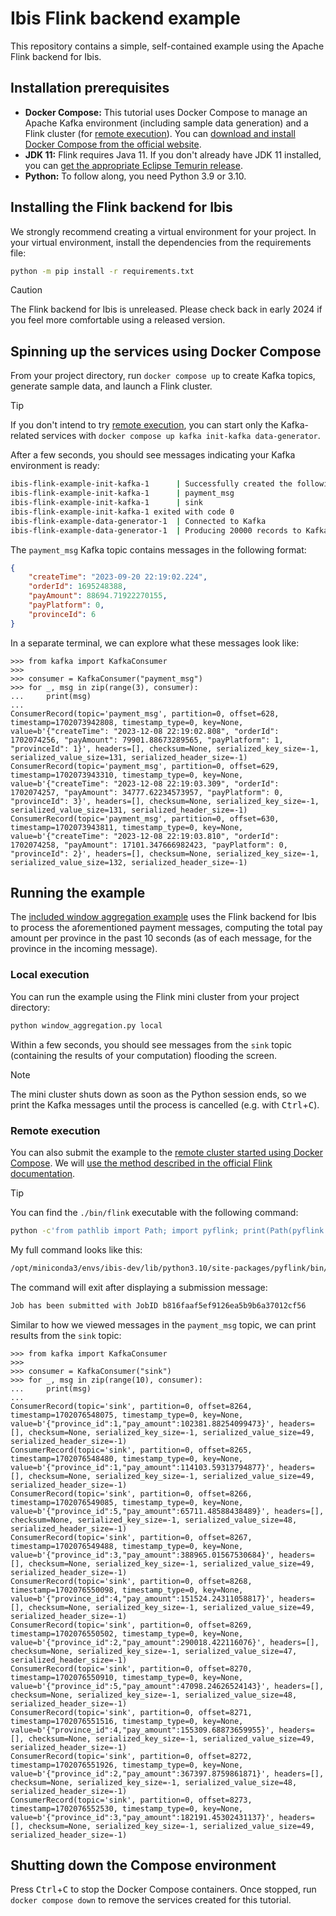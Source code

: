 # Ibis Flink backend example

This repository contains a simple, self-contained example using the Apache Flink backend for Ibis.

## Installation prerequisites

* **Docker Compose:** This tutorial uses Docker Compose to manage an Apache Kafka environment (including sample data generation) and a Flink cluster (for [remote execution](#remote-execution)). You can [download and install Docker Compose from the official website](https://docs.docker.com/compose/install/).
* **JDK 11:** Flink requires Java 11. If you don't already have JDK 11 installed, you can [get the appropriate Eclipse Temurin release](https://adoptium.net/temurin/releases/?package=jdk&version=11).
* **Python:** To follow along, you need Python 3.9 or 3.10.

## Installing the Flink backend for Ibis

We strongly recommend creating a virtual environment for your project. In your virtual environment, install the dependencies from the requirements file:

```bash
python -m pip install -r requirements.txt
```

> [!CAUTION]
> The Flink backend for Ibis is unreleased. Please check back in early 2024 if you feel more comfortable using a released version.

## Spinning up the services using Docker Compose

From your project directory, run `docker compose up` to create Kafka topics, generate sample data, and launch a Flink cluster.

> [!TIP]
> If you don't intend to try [remote execution](#remote-execution), you can start only the Kafka-related services with `docker compose up kafka init-kafka data-generator`.

After a few seconds, you should see messages indicating your Kafka environment is ready:

```bash
ibis-flink-example-init-kafka-1      | Successfully created the following topics:
ibis-flink-example-init-kafka-1      | payment_msg
ibis-flink-example-init-kafka-1      | sink
ibis-flink-example-init-kafka-1 exited with code 0
ibis-flink-example-data-generator-1  | Connected to Kafka
ibis-flink-example-data-generator-1  | Producing 20000 records to Kafka topic payment_msg
```

The `payment_msg` Kafka topic contains messages in the following format:

```json
{
    "createTime": "2023-09-20 22:19:02.224",
    "orderId": 1695248388,
    "payAmount": 88694.71922270155,
    "payPlatform": 0,
    "provinceId": 6
}
```

In a separate terminal, we can explore what these messages look like:

```pycon
>>> from kafka import KafkaConsumer
>>>
>>> consumer = KafkaConsumer("payment_msg")
>>> for _, msg in zip(range(3), consumer):
...     print(msg)
... 
ConsumerRecord(topic='payment_msg', partition=0, offset=628, timestamp=1702073942808, timestamp_type=0, key=None, value=b'{"createTime": "2023-12-08 22:19:02.808", "orderId": 1702074256, "payAmount": 79901.88673289565, "payPlatform": 1, "provinceId": 1}', headers=[], checksum=None, serialized_key_size=-1, serialized_value_size=131, serialized_header_size=-1)
ConsumerRecord(topic='payment_msg', partition=0, offset=629, timestamp=1702073943310, timestamp_type=0, key=None, value=b'{"createTime": "2023-12-08 22:19:03.309", "orderId": 1702074257, "payAmount": 34777.62234573957, "payPlatform": 0, "provinceId": 3}', headers=[], checksum=None, serialized_key_size=-1, serialized_value_size=131, serialized_header_size=-1)
ConsumerRecord(topic='payment_msg', partition=0, offset=630, timestamp=1702073943811, timestamp_type=0, key=None, value=b'{"createTime": "2023-12-08 22:19:03.810", "orderId": 1702074258, "payAmount": 17101.347666982423, "payPlatform": 0, "provinceId": 2}', headers=[], checksum=None, serialized_key_size=-1, serialized_value_size=132, serialized_header_size=-1)
```

## Running the example

The [included window aggregation example](window_aggregation.py) uses the Flink backend for Ibis to process the aforementioned payment messages, computing the total pay amount per province in the past 10 seconds (as of each message, for the province in the incoming message).

### Local execution

You can run the example using the Flink mini cluster from your project directory:

```bash
python window_aggregation.py local
```

Within a few seconds, you should see messages from the `sink` topic (containing the results of your computation) flooding the screen.

> [!NOTE]
> The mini cluster shuts down as soon as the Python session ends, so we print the Kafka messages until the process is cancelled (e.g. with <kbd>Ctrl</kbd>+<kbd>C</kbd>).

### Remote execution

You can also submit the example to the [remote cluster started using Docker Compose](#spinning-up-the-services-using-docker-compose). We will [use the method described in the official Flink documentation](https://nightlies.apache.org/flink/flink-docs-release-1.18/docs/deployment/cli/#submitting-pyflink-jobs).

> [!TIP]
> You can find the `./bin/flink` executable with the following command:
> 
> ```bash
> python -c'from pathlib import Path; import pyflink; print(Path(pyflink.__spec__.origin).parent / "bin" / "flink")'
> ```

My full command looks like this:

```bash
/opt/miniconda3/envs/ibis-dev/lib/python3.10/site-packages/pyflink/bin/flink run --jobmanager localhost:8081 --python window_aggregation.py
```

The command will exit after displaying a submission message:

```bash
Job has been submitted with JobID b816faaf5ef9126ea5b9b6a37012cf56
```

Similar to how we viewed messages in the `payment_msg` topic, we can print results from the `sink` topic:

```pycon
>>> from kafka import KafkaConsumer
>>> 
>>> consumer = KafkaConsumer("sink")
>>> for _, msg in zip(range(10), consumer):
...     print(msg)
... 
ConsumerRecord(topic='sink', partition=0, offset=8264, timestamp=1702076548075, timestamp_type=0, key=None, value=b'{"province_id":1,"pay_amount":102381.88254099473}', headers=[], checksum=None, serialized_key_size=-1, serialized_value_size=49, serialized_header_size=-1)
ConsumerRecord(topic='sink', partition=0, offset=8265, timestamp=1702076548480, timestamp_type=0, key=None, value=b'{"province_id":1,"pay_amount":114103.59313794877}', headers=[], checksum=None, serialized_key_size=-1, serialized_value_size=49, serialized_header_size=-1)
ConsumerRecord(topic='sink', partition=0, offset=8266, timestamp=1702076549085, timestamp_type=0, key=None, value=b'{"province_id":5,"pay_amount":65711.48588438489}', headers=[], checksum=None, serialized_key_size=-1, serialized_value_size=48, serialized_header_size=-1)
ConsumerRecord(topic='sink', partition=0, offset=8267, timestamp=1702076549488, timestamp_type=0, key=None, value=b'{"province_id":3,"pay_amount":388965.01567530684}', headers=[], checksum=None, serialized_key_size=-1, serialized_value_size=49, serialized_header_size=-1)
ConsumerRecord(topic='sink', partition=0, offset=8268, timestamp=1702076550098, timestamp_type=0, key=None, value=b'{"province_id":4,"pay_amount":151524.24311058817}', headers=[], checksum=None, serialized_key_size=-1, serialized_value_size=49, serialized_header_size=-1)
ConsumerRecord(topic='sink', partition=0, offset=8269, timestamp=1702076550502, timestamp_type=0, key=None, value=b'{"province_id":2,"pay_amount":290018.422116076}', headers=[], checksum=None, serialized_key_size=-1, serialized_value_size=47, serialized_header_size=-1)
ConsumerRecord(topic='sink', partition=0, offset=8270, timestamp=1702076550910, timestamp_type=0, key=None, value=b'{"province_id":5,"pay_amount":47098.24626524143}', headers=[], checksum=None, serialized_key_size=-1, serialized_value_size=48, serialized_header_size=-1)
ConsumerRecord(topic='sink', partition=0, offset=8271, timestamp=1702076551516, timestamp_type=0, key=None, value=b'{"province_id":4,"pay_amount":155309.68873659955}', headers=[], checksum=None, serialized_key_size=-1, serialized_value_size=49, serialized_header_size=-1)
ConsumerRecord(topic='sink', partition=0, offset=8272, timestamp=1702076551926, timestamp_type=0, key=None, value=b'{"province_id":2,"pay_amount":367397.8759861871}', headers=[], checksum=None, serialized_key_size=-1, serialized_value_size=48, serialized_header_size=-1)
ConsumerRecord(topic='sink', partition=0, offset=8273, timestamp=1702076552530, timestamp_type=0, key=None, value=b'{"province_id":3,"pay_amount":182191.45302431137}', headers=[], checksum=None, serialized_key_size=-1, serialized_value_size=49, serialized_header_size=-1)
```

## Shutting down the Compose environment

Press <kbd>Ctrl</kbd>+<kbd>C</kbd> to stop the Docker Compose containers. Once stopped, run `docker compose down` to remove the services created for this tutorial.
